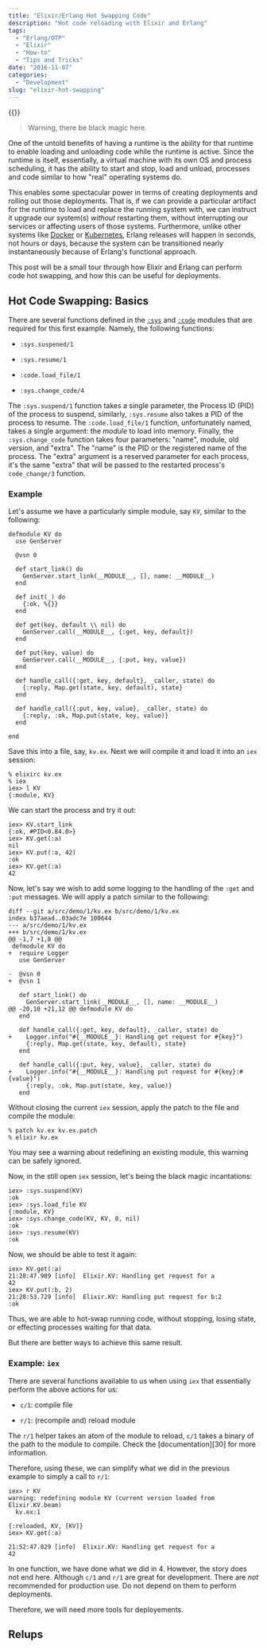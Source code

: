 ```yaml
---
title: "Elixir/Erlang Hot Swapping Code"
description: "Hot code reloading with Elixir and Erlang"
tags:
  - "Erlang/OTP"
  - "Elixir"
  - "How-to"
  - "Tips and Tricks"
date: "2016-11-07"
categories:
  - "Development"
slug: "elixir-hot-swapping"
---
```


{{<youtube xrIjfIjssLE>}}

> Warning, there be black magic here.

One of the untold benefits of having a runtime is the ability for that runtime
to enable loading and unloading code while the runtime is active. Since the
runtime is itself, essentially, a virtual machine with its own OS and process
scheduling, it has the ability to start and stop, load and unload, processes
and code similar to how "real" operating systems do.

This enables some spectacular power in terms of creating deployments and
rolling out those deployments. That is, if we can provide a particular artifact
for the runtime to load and replace the running system with, we can instruct it
upgrade our system(s) _without_ restarting them, without interrupting our
services or affecting users of those systems. Furthermore, unlike other systems
like [Docker][13] or [Kubernetes][14], Erlang releases will happen in seconds,
not hours or days, because the system can be transitioned nearly
instantaneously because of Erlang's functional approach.

This post will be a small tour through how Elixir and Erlang can perform code
hot swapping, and how this can be useful for deployments.

## Hot Code Swapping: Basics ##

There are several functions defined in the [`:sys`][5] and [`:code`][6] modules
that are required for this first example. Namely, the following functions:

*   `:sys.suspened/1`

*   `:sys.resume/1`

*   `:code.load_file/1`

*   `:sys.change_code/4`

The `:sys.suspend/1` function takes a single parameter, the Process ID (PID) of
the process to suspend, similarly, `:sys.resume` also takes a PID of the
process to resume. The `:code.load_file/1` function, unfortunately named, takes
a single argument: the _module_ to load into memory. Finally, the
`:sys.change_code` function takes four parameters: "name", module, old version,
and "extra". The "name" is the PID or the registered name of the process. The
"extra" argument is a reserved parameter for each process, it's the same
"extra" that will be passed to the restarted process's `code_change/3`
function.

### Example ###

Let's assume we have a particularly simple module, say `KV`, similar to the
following:

    defmodule KV do
      use GenServer

      @vsn 0

      def start_link() do
        GenServer.start_link(__MODULE__, [], name: __MODULE__)
      end

      def init(_) do
        {:ok, %{}}
      end

      def get(key, default \\ nil) do
        GenServer.call(__MODULE__, {:get, key, default})
      end

      def put(key, value) do
        GenServer.call(__MODULE__, {:put, key, value})
      end

      def handle_call({:get, key, default}, _caller, state) do
        {:reply, Map.get(state, key, default), state}
      end

      def handle_call({:put, key, value}, _caller, state) do
        {:reply, :ok, Map.put(state, key, value)}
      end

    end

Save this into a file, say, `kv.ex`. Next we will compile it and load it into
an `iex` session:

    % elixirc kv.ex
    % iex
    iex> l KV
    {:module, KV}

We can start the process and try it out:

    iex> KV.start_link
    {:ok, #PID<0.84.0>}
    iex> KV.get(:a)
    nil
    iex> KV.put(:a, 42)
    :ok
    iex> KV.get(:a)
    42

Now, let's say we wish to add some logging to the handling of the `:get` and
`:put` messages. We will apply a patch similar to the following:

    diff --git a/src/demo/1/kv.ex b/src/demo/1/kv.ex
    index b37aead..03adc7e 100644
    --- a/src/demo/1/kv.ex
    +++ b/src/demo/1/kv.ex
    @@ -1,7 +1,8 @@
     defmodule KV do
    +  require Logger
       use GenServer

    -  @vsn 0
    +  @vsn 1

       def start_link() do
         GenServer.start_link(__MODULE__, [], name: __MODULE__)
    @@ -20,10 +21,12 @@ defmodule KV do
       end

       def handle_call({:get, key, default}, _caller, state) do
    +    Logger.info("#{__MODULE__}: Handling get request for #{key}")
         {:reply, Map.get(state, key, default), state}
       end

       def handle_call({:put, key, value}, _caller, state) do
    +    Logger.info("#{__MODULE__}: Handling put request for #{key}:#{value}")
         {:reply, :ok, Map.put(state, key, value)}
       end

Without closing the current `iex` session, apply the patch to the file and
compile the module:

    % patch kv.ex kv.ex.patch
    % elixir kv.ex

You may see a warning about redefining an existing module, this warning can be
safely ignored.

Now, in the still open `iex` session, let's being the black magic incantations:

    iex> :sys.suspend(KV)
    :ok
    iex> :sys.load_file KV
    {:module, KV}
    iex> :sys.change_code(KV, KV, 0, nil)
    :ok
    iex> :sys.resume(KV)
    :ok

Now, we should be able to test it again:

    iex> KV.get(:a)
    21:28:47.989 [info]  Elixir.KV: Handling get request for a
    42
    iex> KV.put(:b, 2)
    21:28:53.729 [info]  Elixir.KV: Handling put request for b:2
    :ok

Thus, we are able to hot-swap running code, without stopping, losing state, or
effecting processes waiting for that data.

But there are better ways to achieve this same result.

### Example: `iex` ###

There are several functions available to us when using `iex` that essentially
perform the above actions for us:

*   `c/1`: compile file

*   `r/1`: (recompile and) reload module

The `r/1` helper takes an atom of the module to reload, `c/1` takes a binary of
the path to the module to compile. Check the [documentation][30] for more
information.

Therefore, using these, we can simplify what we did in the previous example to
simply a call to `r/1`:

    iex> r KV
    warning: redefining module KV (current version loaded from Elixir.KV.beam)
      kv.ex:1

    {:reloaded, KV, [KV]}
    iex> KV.get(:a)

    21:52:47.829 [info]  Elixir.KV: Handling get request for a
    42

In one function, we have done what we did in 4. However, the story does not end
here. Although `c/1` and `r/1` are great for development. There are *not*
recommended for production use. Do not depend on them to perform deployments.

Therefore, we will need more tools for deployements.

## Relups ##

[1]: http://erlang.org/doc/reference_manual/code_loading.html

[2]: https://github.com/bitwalker/exrm

[3]: https://github.com/erlware/relx

[4]: https://github.com/bitwalker/distillery

[5]: http://erlang.org/doc/man/sys.html

[6]: http://erlang.org/doc/man/code.html

[7]: http://elixir-lang.org/docs/stable/elixir/

[8]: http://elixir-lang.org/docs/stable/elixir/Code.html

[9]: http://erlang.org/doc/man/relup.html

[10]: http://andrealeopardi.com/posts/handling-tcp-connections-in-elixir/

[11]: https://git.devnulllabs.io/demos/octochat.git

[12]: https://www.youtube.com/watch?v=xrIjfIjssLE

[13]: https://docker.com

[14]: http://kubernetes.io/

[15]: http://elixir-lang.org/docs/stable/iex/IEx.Helpers.html
